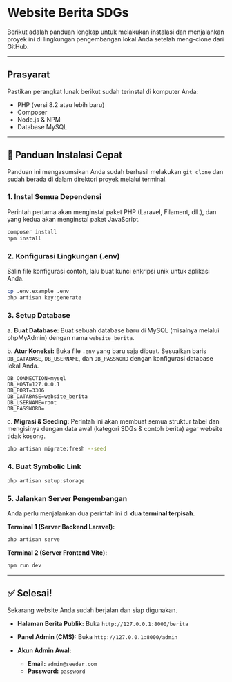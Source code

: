 # Website Berita SDGs 

Berikut adalah panduan lengkap untuk melakukan instalasi dan menjalankan proyek ini di lingkungan pengembangan lokal Anda setelah meng-clone dari GitHub.

---

## Prasyarat

Pastikan perangkat lunak berikut sudah terinstal di komputer Anda:
- PHP (versi 8.2 atau lebih baru)
- Composer
- Node.js & NPM
- Database MySQL

---

## 🚀 Panduan Instalasi Cepat

Panduan ini mengasumsikan Anda sudah berhasil melakukan `git clone` dan sudah berada di dalam direktori proyek melalui terminal.

### 1. Instal Semua Dependensi
Perintah pertama akan menginstal paket PHP (Laravel, Filament, dll.), dan yang kedua akan menginstal paket JavaScript.

```bash
composer install
npm install
```

### 2. Konfigurasi Lingkungan (.env)
Salin file konfigurasi contoh, lalu buat kunci enkripsi unik untuk aplikasi Anda.

```bash
cp .env.example .env
php artisan key:generate
```

### 3. Setup Database
a. **Buat Database:** Buat sebuah database baru di MySQL (misalnya melalui phpMyAdmin) dengan nama `website_berita`.

b. **Atur Koneksi:** Buka file `.env` yang baru saja dibuat. Sesuaikan baris `DB_DATABASE`, `DB_USERNAME`, dan `DB_PASSWORD` dengan konfigurasi database lokal Anda.
```env
DB_CONNECTION=mysql
DB_HOST=127.0.0.1
DB_PORT=3306
DB_DATABASE=website_berita
DB_USERNAME=root
DB_PASSWORD=
```

c. **Migrasi & Seeding:** Perintah ini akan membuat semua struktur tabel dan mengisinya dengan data awal (kategori SDGs & contoh berita) agar website tidak kosong.
```bash
php artisan migrate:fresh --seed
```

### 4. Buat Symbolic Link
```bash
php artisan setup:storage
```

### 5. Jalankan Server Pengembangan
Anda perlu menjalankan dua perintah ini di **dua terminal terpisah**.

**Terminal 1 (Server Backend Laravel):**
```bash
php artisan serve
```

**Terminal 2 (Server Frontend Vite):**
```bash
npm run dev
```

---

## ✅ Selesai!

Sekarang website Anda sudah berjalan dan siap digunakan.

- **Halaman Berita Publik:**
  Buka `http://127.0.0.1:8000/berita`

- **Panel Admin (CMS):**
  Buka `http://127.0.0.1:8000/admin`

- **Akun Admin Awal:**
  - **Email:** `admin@seeder.com`
  - **Password:** `password`

